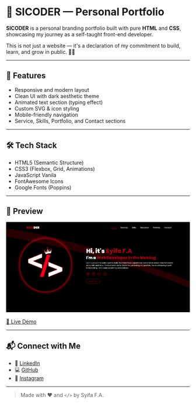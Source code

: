 # 🚀 SICODER — Personal Portfolio

**SICODER** is a personal branding portfolio built with pure **HTML** and **CSS**, showcasing my journey as a self-taught front-end developer.

This is not just a website — it's a declaration of my commitment to build, learn, and grow in public. 👩‍💻

---

## 🎯 Features

- Responsive and modern layout
- Clean UI with dark aesthetic theme
- Animated text section (typing effect)
- Custom SVG & icon styling
- Mobile-friendly navigation
- Service, Skills, Portfolio, and Contact sections

---

## 🛠 Tech Stack

- HTML5 (Semantic Structure)
- CSS3 (Flexbox, Grid, Animations)
- JavaScript Vanila 
- FontAwesome Icons
- Google Fonts (Poppins)

---

## 📸 Preview

![](assets/img/screenshot-home.png)

[🔗 Live Demo](https://syfaarizal.github.io/sicoder-portfolio/)

---

## 📬 Connect with Me

- 💼 [LinkedIn](https://www.linkedin.com/in/syifaarizal/)
- 💻 [GitHub](https://github.com/syfaarizal)
- 📸 [Instagram](https://instagram.com/syfaarizal)

---

> Made with ❤️ and <code></></code> by Syifa F.A.
>
